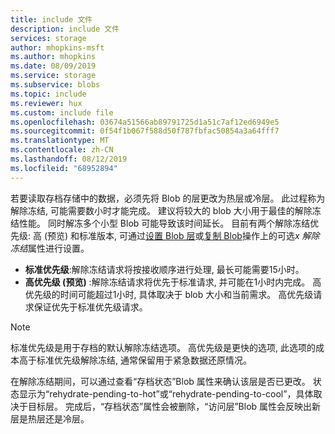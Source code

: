 ```yaml
---
title: include 文件
description: include 文件
services: storage
author: mhopkins-msft
ms.author: mhopkins
ms.date: 08/09/2019
ms.service: storage
ms.subservice: blobs
ms.topic: include
ms.reviewer: hux
ms.custom: include file
ms.openlocfilehash: 03674a51566ab89791725d1a51c7af12ed6949e5
ms.sourcegitcommit: 0f54f1b067f588d50f787fbfac50854a3a64fff7
ms.translationtype: MT
ms.contentlocale: zh-CN
ms.lasthandoff: 08/12/2019
ms.locfileid: "68952894"
---
```

若要读取存档存储中的数据，必须先将 Blob 的层更改为热层或冷层。 此过程称为解除冻结, 可能需要数小时才能完成。 建议将较大的 blob 大小用于最佳的解除冻结性能。 同时解冻多个小型 Blob 可能导致该时间延长。 目前有两个解除冻结优先级: 高 (预览) 和标准版本, 可通过[设置 Blob 层](https://docs.microsoft.com/rest/api/storageservices/set-blob-tier)或[复制 Blob](https://docs.microsoft.com/rest/api/storageservices/copy-blob)操作上的可选*x 解除冻结*属性进行设置。

* **标准优先级**:解除冻结请求将按接收顺序进行处理, 最长可能需要15小时。
* **高优先级 (预览)** :解除冻结请求将优先于标准请求, 并可能在1小时内完成。 高优先级的时间可能超过1小时, 具体取决于 blob 大小和当前需求。 高优先级请求保证优先于标准优先级请求。

> [!NOTE]
> 标准优先级是用于存档的默认解除冻结选项。 高优先级是更快的选项, 此选项的成本高于标准优先级解除冻结, 通常保留用于紧急数据还原情况。

在解除冻结期间，可以通过查看“存档状态”Blob 属性来确认该层是否已更改。 状态显示为“rehydrate-pending-to-hot”或“rehydrate-pending-to-cool”，具体取决于目标层。 完成后，“存档状态”属性会被删除，“访问层”Blob 属性会反映出新层是热层还是冷层。
